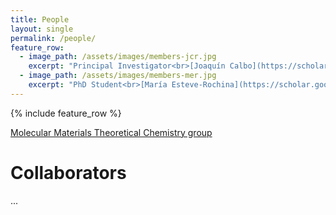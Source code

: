 ```yaml
---
title: People
layout: single
permalink: /people/
feature_row:
  - image_path: /assets/images/members-jcr.jpg
    excerpt: "Principal Investigator<br>[Joaquín Calbo](https://scholar.google.co.uk/citations?user=wzmgqIoAAAAJ&hl=en&oi=ao)"
  - image_path: /assets/images/members-mer.jpg
    excerpt: "PhD Student<br>[María Esteve-Rochina](https://scholar.google.es/citations?user=Wens4YQAAAAJ&hl=es&oi=ao)"
---
```


{% include feature_row %}

 
[Molecular Materials Theoretical Chemistry group](http://www.molmattc.com/)


# Collaborators
...  



